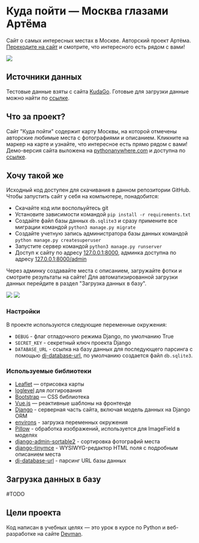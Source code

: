 # Куда пойти — Москва глазами Артёма

Cайт о самых интересных местах в Москве. Авторский проект Артёма. [Переходите на сайт](https://yuly6a.pythonanywhere.com/) и смотрите, что интересного есть рядом с вами!

![](https://i.imgur.com/AOatQhR.jpg)

## Источники данных

Тестовые данные взяты с сайта [KudaGo](https://kudago.com). Готовые для загрузки данные можно найти по [ссылке](https://github.com/devmanorg/where-to-go-places).

## Что за проект?

Сайт "Куда пойти" содержит карту Москвы, на которой отмечены авторские любимые места с фотографиями и описанием. Кликните на маркер на карте и узнайте, что интересное есть прямо рядом с вами! Демо-версия сайта выложена на [pythonanywhere.com](https://www.pythonanywhere.com/) и доступна по [ссылке](https://yuly6a.pythonanywhere.com/).

## Хочу такой же

Исходный код доступен для скачивания в данном репозитории GitHub. Чтобы запустить сайт у себя на компьютере, понадобится:

- Скачайте код или воспольуйтесь git
- Установите зависимости командой `pip install -r requirements.txt`
- Создайте файл базы данных `db.sqlite3` и сразу примените все миграции командой `python3 manage.py migrate`
- Создайте учетную запись администратора базы данных командой `python manage.py createsuperuser`
- Запустите сервер командой `python3 manage.py runserver`
- Доступ к сайту по адресу [127.0.0.1:8000](http://127.0.0.1:8000/), админка доступна по адресу [127.0.0.1:8000/admin](http://127.0.0.1:8000/admin/)

Через админку создавайте места с описанием, загружайте фотки и смотрите результаты на сайте! Для автоматизированной загрузки данных перейдите в раздел "Загрузка данных в базу".

![](https://i.imgur.com/Q4UBeLr.png)
![](https://i.imgur.com/KuL8LWx.png)

### Настройки

В проекте используются следующие переменные окружения:
- `DEBUG` - флаг отладочного режима Django, по умолчанию True
- `SECRET_KEY` - секретный ключ проекта Django
- `DATABASE_URL` - ссылка на базу данных для последующего парсинга с помощью [dj-database-url](https://pypi.org/project/dj-database-url/), по умолчанию создается файл `db.sqlite3`.

### Используемые библиотеки

* [Leaflet](https://leafletjs.com/) — отрисовка карты
* [loglevel](https://www.npmjs.com/package/loglevel) для логгирования
* [Bootstrap](https://getbootstrap.com/) — CSS библиотека
* [Vue.js](https://ru.vuejs.org/) — реактивные шаблоны на фронтенде
* [Django](https://www.djangoproject.com/start/) - серверная часть сайта, включая модель данных на Django ORM
* [environs](https://pypi.org/project/environs/) - загрузка переменных окружения
* [Pillow](https://pypi.org/project/Pillow/) - обработка изображений, используется для ImageField в моделях
* [django-admin-sortable2](https://django-admin-sortable2.readthedocs.io/en/latest/) - сортировка фотографий места
* [django-tinymce](https://github.com/jazzband/django-tinymce) - WYSIWYG-редактор HTML поля с подробным описанием места
* [dj-database-url](https://pypi.org/project/dj-database-url/) - парсинг URL базы данных

## Загрузка данных в базу

#TODO

## Цели проекта

Код написан в учебных целях — это урок в курсе по Python и веб-разработке на сайте [Devman](https://dvmn.org).



